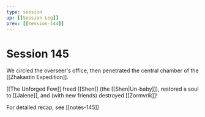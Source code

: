 ```yaml
---
type: session
up: [[Session Log]]
prev: [[session-144]]
---
```


# Session 145

We circled the overseer's office, then penetrated the central chamber of the [[Zhakastin Expedition]]. 

[[The Unforged Few]] freed [[Shen]] (the [[Shen|Un-baby]]), restored a soul to [[Jalene]], and (with new friends) destroyed [[Zormvrik]]!

For detailed recap, see [[notes-145]]

